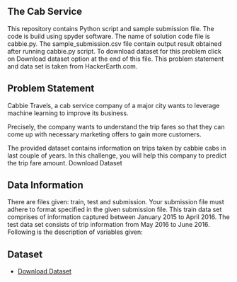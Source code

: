 ## The Cab Service
This repository contains Python script and sample submission file. The code is build using spyder software. The name of solution code file is cabbie.py. The sample_submission.csv file contain output result obtained after running cabbie.py script. To download dataset for this problem click on Download dataset option at the end of this file. This problem statement and data set is taken from HackerEarth.com.

## Problem Statement

Cabbie Travels, a cab service company of a major city wants to leverage machine learning to improve its business.

Precisely, the company wants to understand the trip fares so that they can come up with necessary marketing offers to gain more customers.

The provided dataset contains information on trips taken by cabbie cabs in last couple of years. In this challenge, you will help this company to predict the trip fare amount.
Download Dataset
## Data Information

There are files given: train, test and submission. Your submission file must adhere to format specified in the given submission file. This train data set comprises of information captured between January 2015 to April 2016. The test data set consists of trip information from May 2016 to June 2016. Following is the description of variables given:




## Dataset
* [Download Dataset](https://s3-ap-southeast-1.amazonaws.com/he-public-data/cabbie_datafa2fec8.zip)
